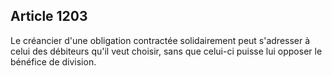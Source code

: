 Article 1203
----
Le créancier d'une obligation contractée solidairement peut s'adresser à celui
des débiteurs qu'il veut choisir, sans que celui-ci puisse lui opposer le
bénéfice de division.
